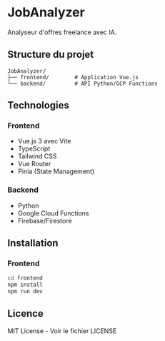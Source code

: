 # JobAnalyzer

Analyseur d'offres freelance avec IA.

## Structure du projet

```
JobAnalyzer/
├── frontend/        # Application Vue.js
└── backend/         # API Python/GCP Functions
```

## Technologies

### Frontend
- Vue.js 3 avec Vite
- TypeScript
- Tailwind CSS
- Vue Router
- Pinia (State Management)

### Backend
- Python
- Google Cloud Functions
- Firebase/Firestore

## Installation

### Frontend
```bash
cd frontend
npm install
npm run dev
```

## Licence
MIT License - Voir le fichier LICENSE
